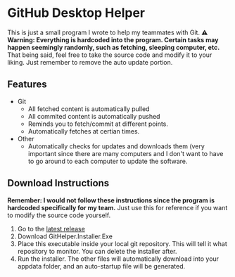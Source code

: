 
# GitHub Desktop Helper

This is just a small program I wrote to help my teammates with Git. 
**:warning: Warning: Everything is hardcoded into the program. Certain tasks may happen seemingly randomly, such as fetching, sleeping computer, etc.** That being said, feel free to take the source code and modify it to your liking. Just remember to remove the auto update portion.

## Features
- Git
	- All fetched content is automatically pulled
	- All commited content is automatically pushed
	- Reminds you to fetch/commit at different points.
	- Automatically fetches at certian times.
- Other
	- Automatically checks for updates and downloads them (very important since there are many computers and I don't want to have to go around to each computer to update the software.

## Download Instructions
**Remember: I would not follow these instructions since the program is hardcoded specifically for my team.** Just use this for reference if you want to modify the source code yourself.

1. Go to the [latest release](https://github.com/timothymhuang/githelper/releases/latest)
2. Download GitHelper.Installer.Exe
3. Place this executable inside your local git repository. This will tell it what repository to monitor. You can delete the installer after.
4. Run the installer. The other files will automatically download into your appdata folder, and an auto-startup file will be generated.
